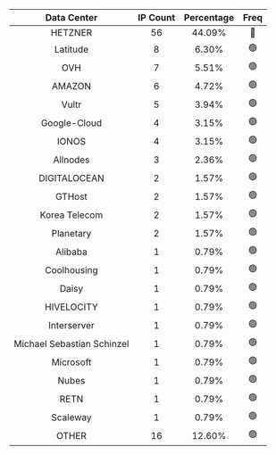 | Data Center | IP Count | Percentage | Freq |
|:------------:|:--------:|:-----------:|:-----:|
| HETZNER | 56 | 44.09% | 🔴 |
| Latitude | 8 | 6.30% | 🟢 |
| OVH | 7 | 5.51% | 🟢 |
| AMAZON | 6 | 4.72% | 🟢 |
| Vultr | 5 | 3.94% | 🟢 |
| Google-Cloud | 4 | 3.15% | 🟢 |
| IONOS | 4 | 3.15% | 🟢 |
| Allnodes | 3 | 2.36% | 🟢 |
| DIGITALOCEAN | 2 | 1.57% | 🟢 |
| GTHost | 2 | 1.57% | 🟢 |
| Korea Telecom | 2 | 1.57% | 🟢 |
| Planetary | 2 | 1.57% | 🟢 |
| Alibaba | 1 | 0.79% | 🟢 |
| Coolhousing | 1 | 0.79% | 🟢 |
| Daisy | 1 | 0.79% | 🟢 |
| HIVELOCITY | 1 | 0.79% | 🟢 |
| Interserver | 1 | 0.79% | 🟢 |
| Michael Sebastian Schinzel | 1 | 0.79% | 🟢 |
| Microsoft | 1 | 0.79% | 🟢 |
| Nubes | 1 | 0.79% | 🟢 |
| RETN | 1 | 0.79% | 🟢 |
| Scaleway | 1 | 0.79% | 🟢 |
| OTHER | 16 | 12.60% | 🟢 |